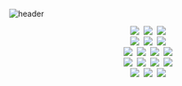![header](https://capsule-render.vercel.app/api?text=Hello%World!&color=timeAuto)

<!--
**leemj98/leemj98** is a ✨ _special_ ✨ repository because its `README.md` (this file) appears on your GitHub profile.

Here are some ideas to get you started:

- 🔭 I’m currently working on ...
- 🌱 I’m currently learning ...
- 👯 I’m looking to collaborate on ...
- 🤔 I’m looking for help with ...
- 💬 Ask me about ...
- 📫 How to reach me: ...
- 😄 Pronouns: ...
- ⚡ Fun fact: ...
-->




<p align="center">
  <img src="https://img.shields.io/badge/dotnet-512BD4?style=for-the-badge&logo=java&logoColor=white"></a>&nbsp
  <img src="https://img.shields.io/badge/csharp-512BD4?style=for-the-badge&logo=java&logoColor=white"></a>&nbsp
  <img src="https://img.shields.io/badge/cplusplus-00599C?style=for-the-badge&logo=java&logoColor=white"></a>&nbsp 
  <br>
  <img src="https://img.shields.io/badge/JAVA-007396?style=for-the-badge&logo=java&logoColor=white"></a>&nbsp
  <img src="https://img.shields.io/badge/spring-6DB33F?style=for-the-badge&logo=spring&logoColor=white"></a>&nbsp 
  <img src="https://img.shields.io/badge/springboot-6DB33F?style=for-the-badge&logo=springboot&logoColor=white"></a>&nbsp 
  <br>
  <img src="https://img.shields.io/badge/html5-E34F26?style=for-the-badge&logo=html5&logoColor=white"></a>&nbsp
  <img src="https://img.shields.io/badge/css3-1572B6?style=for-the-badge&logo=css3&logoColor=white"></a>&nbsp 
  <img src="https://img.shields.io/badge/javascript-F7DF1E?style=for-the-badge&logo=javascript&logoColor=white"></a>&nbsp
  <img src="https://img.shields.io/badge/jquery-0769AD?style=for-the-badge&logo=jquery&logoColor=white"></a>&nbsp
  <br>
  <img src="https://img.shields.io/badge/MySql-E6B91E?style=for-the-badge&logo=MySql&logoColor=white"></a>&nbsp
  <img src="https://img.shields.io/badge/Oracle-F80000?style=for-the-badge&logo=Oracle&logoColor=white"></a>&nbsp 
  <img src="https://img.shields.io/badge/Docker-2496ED?style=for-the-badge&logo=Docker&logoColor=white"/></a>&nbsp 
  <img src="https://img.shields.io/badge/Jenkins-D24939?style=for-the-badge&logo=Jenkins&logoColor=white"/></a>&nbsp 
  <br>
  <img src="https://img.shields.io/badge/Eclipse-2C2255?style=for-the-badge&logo=Eclipse%20IDE&logoColor=white"></a>&nbsp
  <img src="https://img.shields.io/badge/intellijidea-000000?style=for-the-badge&logo=intellijidea%20IDE&logoColor=white"></a>&nbsp 
  <img src="https://img.shields.io/badge/github-181717?style=for-the-badge&logo=github&logoColor=white"></a>&nbsp 
</p>


